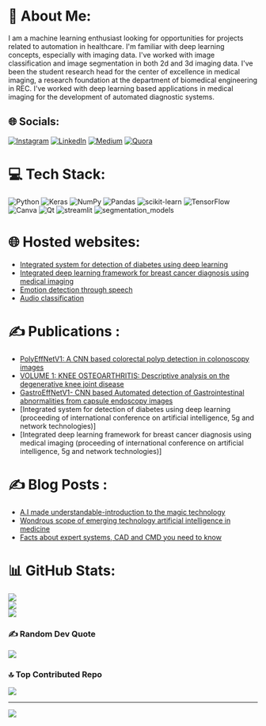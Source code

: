 # 💫 About Me:
I am a machine learning enthusiast looking for opportunities for projects related to automation in healthcare. I'm familiar with deep learning concepts, especially with imaging data. I've worked with image classification and image segmentation in both 2d and 3d imaging data. I've been the student research head for the center of excellence in medical imaging, a research foundation at the department of biomedical engineering in REC. I've worked with deep learning based applications in medical imaging for the development of automated diagnostic systems.


## 🌐 Socials:
[![Instagram](https://img.shields.io/badge/Instagram-%23E4405F.svg?logo=Instagram&logoColor=white)](https://instagram.com/sairam_v_a) [![LinkedIn](https://img.shields.io/badge/LinkedIn-%230077B5.svg?logo=linkedin&logoColor=white)](https://linkedin.com/in/https://www.linkedin.com/in/sairamadithya/) [![Medium](https://img.shields.io/badge/Medium-12100E?logo=medium&logoColor=white)](https://medium.com/@https://medium.com/@sairamadithya2002) [![Quora](https://img.shields.io/badge/Quora-%23B92B27.svg?logo=Quora&logoColor=white)](https://quora.com/profile/https://www.quora.com/profile/Sairam-Adithya) 

# 💻 Tech Stack:
![Python](https://img.shields.io/badge/python-3670A0?style=flat&logo=python&logoColor=ffdd54) ![Keras](https://img.shields.io/badge/Keras-%23D00000.svg?style=flat&logo=Keras&logoColor=white) ![NumPy](https://img.shields.io/badge/numpy-%23013243.svg?style=flat&logo=numpy&logoColor=white) ![Pandas](https://img.shields.io/badge/pandas-%23150458.svg?style=flat&logo=pandas&logoColor=white) ![scikit-learn](https://img.shields.io/badge/scikit--learn-%23F7931E.svg?style=flat&logo=scikit-learn&logoColor=white) ![TensorFlow](https://img.shields.io/badge/TensorFlow-%23FF6F00.svg?style=flat&logo=TensorFlow&logoColor=white) ![Canva](https://img.shields.io/badge/Canva-%2300C4CC.svg?style=flat&logo=Canva&logoColor=white) ![Qt](https://img.shields.io/badge/Qt-%23217346.svg?style=flat&logo=Qt&logoColor=white) ![streamlit](https://img.shields.io/badge/st-streamlit-orange) ![segmentation_models](https://img.shields.io/badge/sm-segmentation__models-yellow)

# 🌐 Hosted websites:
- [Integrated system for detection of diabetes using deep learning](https://sairamadithya-integrated-system-for-detect-streamlit-app-05herb.streamlit.app/)
- [Integrated deep learning framework for breast cancer diagnosis using medical imaging](https://sairamadithya-integrated-deep-learning-fra-streamlit-app-oqcho8.streamlit.app/)
- [Emotion detection through speech](https://sairamadithya-emotion-detection-through-sp-streamlit-app-2ahxw7.streamlit.app/)
- [Audio classification](https://sairamadithya-audio-classification-streamlit-app-2win7u.streamlit.app/)

# ✍️ Publications :
- [PolyEffNetV1: A CNN based colorectal polyp detection in colonoscopy images](https://journals.sagepub.com/doi/abs/10.1177/09544119221149233)
- [VOLUME 1: KNEE OSTEOARTHRITIS: Descriptive analysis on the degenerative knee joint disease](https://www.amazon.in/gp/product/B095LWXD17/ref=dbs_a_def_rwt_hsch_vapi_tkin_p1_i0)
- [GastroEffNetV1- CNN based Automated detection of Gastrointestinal abnormalities from capsule endoscopy images](https://www.researchsquare.com/article/rs-2588671/v1)
- [Integrated system for detection of diabetes using deep learning (proceeding of international conference on artificial intelligence, 5g and network technologies)]
- [Integrated deep learning framework for breast cancer diagnosis using medical imaging (proceeding of international conference on artificial intelligence, 5g and network technologies)]

# ✍️ Blog Posts : 
- [A.I made understandable-introduction to the magic technology](https://medium.com/@sairamadithya2002/a-i-made-understandable-an-introduction-to-the-magic-tech-119df5d41dc7)
- [Wondrous scope of emerging technology artificial intelligence in medicine](https://medium.com/@sairamadithya2002/wondrous-scope-of-emerging-technology-artificial-intelligence-in-medicine-89391bbc8650)
- [Facts about expert systems, CAD and CMD you need to know](https://www.sitepoint.com/github-profile-readme/)<!-- BLOG-POST-LIST:START -->
<!-- BLOG-POST-LIST:END -->

# 📊 GitHub Stats:
![](https://github-readme-stats.vercel.app/api?username=sairamadithya&theme=dark&hide_border=false&include_all_commits=true&count_private=false)<br/>
![](https://github-readme-streak-stats.herokuapp.com/?user=sairamadithya&theme=dark&hide_border=false)<br/>
![](https://github-readme-stats.vercel.app/api/top-langs/?username=sairamadithya&theme=dark&hide_border=false&include_all_commits=true&count_private=false&layout=compact)

### ✍️ Random Dev Quote
![](https://quotes-github-readme.vercel.app/api?type=horizontal&theme=tokyonight)

### 🔝 Top Contributed Repo
![](https://github-contributor-stats.vercel.app/api?username=sairamadithya&limit=5&theme=dark&combine_all_yearly_contributions=true)

---
[![](https://visitcount.itsvg.in/api?id=sairamadithya&icon=0&color=0)](https://visitcount.itsvg.in)

<!-- Proudly created with GPRM ( https://gprm.itsvg.in ) -->
